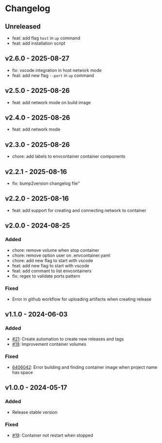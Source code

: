 # Changelog

## Unreleased

- feat:  add flag `host` in `up` command
- feat: add installation script

## v2.6.0 - 2025-08-27

- fix: vscode integration in host network mode
- feat: add new flag `--port` in `up` command

## v2.5.0 - 2025-08-26

- feat: add network mode on build image

## v2.4.0 - 2025-08-26

- feat: add network mode

## v2.3.0 - 2025-08-26

- chore: add labels to envcontainer container components

## v2.2.1 - 2025-08-16

- fix: bump2version changelog file"

## v2.2.0 - 2025-08-16

- feat: add support for creating and connecting network to container

## v2.0.0 - 2024-08-25

### Added

- chore: remove volume when stop container
- chore: remove option user on .envcontainer.yaml
- chore: add new flag to start with vscode
- feat: add new flag to start with vscode
- feat: add commant to list envcontainers 
- fix: regex to validate ports pattern

### Fixed

- Error in github workflow for uploading artifacts when creating release

## v1.1.0 - 2024-06-03

### Added

- [#21](https://github.com/erickmaria/envcontainer/pull/21): Create automation to create new releases and tags
- [#19](https://github.com/erickmaria/envcontainer/pull/19): Improvement container volumes

### Fixed

- [6406042](https://github.com/erickmaria/envcontainer/commit/64060422ea0c5abe6b87bfdfa82f5b1026ffa40b): Error building and finding container image when project name has space

## v1.0.0 - 2024-05-17

### Added

- Release stable version

### Fixed

- [#19](https://github.com/erickmaria/envcontainer/pull/19): Container not restart when stopped
